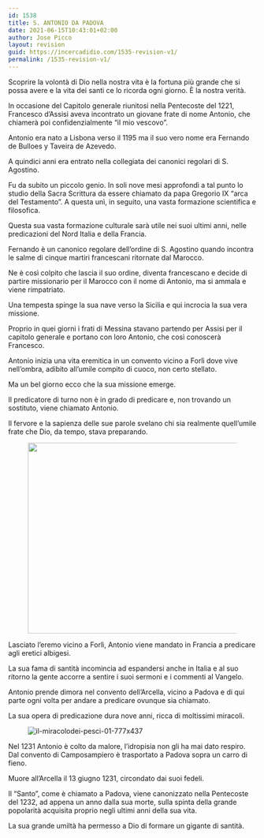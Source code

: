 ```yaml
---
id: 1538
title: S. ANTONIO DA PADOVA
date: 2021-06-15T10:43:01+02:00
author: Jose Picco
layout: revision
guid: https://incercadidio.com/1535-revision-v1/
permalink: /1535-revision-v1/
---
```

Scoprire la volontà di Dio nella nostra vita è la fortuna più grande che si possa avere e la vita dei santi ce lo ricorda ogni giorno. È la nostra verità.

In occasione del Capitolo generale riunitosi nella Pentecoste del 1221, Francesco d’Assisi aveva incontrato un giovane frate di nome Antonio, che chiamerà poi confidenzialmente “il mio vescovo”.

Antonio era nato a Lisbona verso il 1195 ma il suo vero nome era Fernando de Bulloes y Taveira de Azevedo.

A quindici anni era entrato nella collegiata dei canonici regolari di S. Agostino.

Fu da subito un piccolo genio. In soli nove mesi approfondì a tal punto lo studio della Sacra Scrittura da essere chiamato da papa Gregorio IX “arca del Testamento”. A questa unì, in seguito, una vasta formazione scientifica e filosofica.

Questa sua vasta formazione culturale sarà utile nei suoi ultimi anni, nelle predicazioni del Nord Italia e della Francia.

Fernando è un canonico regolare dell’ordine di S. Agostino quando incontra le salme di cinque martiri francescani ritornate dal Marocco.

Ne è così colpito che lascia il suo ordine, diventa francescano e decide di partire missionario per il Marocco con il nome di Antonio, ma si ammala e viene rimpatriato. 

Una tempesta spinge la sua nave verso la Sicilia e qui incrocia la sua vera missione.

Proprio in quei giorni i frati di Messina stavano partendo per Assisi per il capitolo generale e portano con loro Antonio, che così conoscerà Francesco.

Antonio inizia una vita eremitica in un convento vicino a Forlì dove vive nell’ombra, adibito all’umile compito di cuoco, non certo stellato.

Ma un bel giorno ecco che la sua missione emerge.

Il predicatore di turno non è in grado di predicare e, non trovando un sostituto, viene chiamato Antonio. 

Il fervore e la sapienza delle sue parole svelano chi sia realmente quell’umile frate che Dio, da tempo, stava preparando.

<div class="wp-block-image">
  <figure class="aligncenter size-large is-resized"><img src="https://incercadidio.com/wp-content/uploads/2021/06/2-2.png" alt="" class="wp-image-1536" width="689" height="387" srcset="https://incercadidio.com/wp-content/uploads/2021/06/2-2.png 849w, https://incercadidio.com/wp-content/uploads/2021/06/2-2-300x169.png 300w, https://incercadidio.com/wp-content/uploads/2021/06/2-2-768x431.png 768w" sizes="(max-width: 689px) 100vw, 689px" /></figure>
</div>

Lasciato l’eremo vicino a Forlì, Antonio viene mandato in Francia a predicare agli eretici albigesi.

La sua fama di santità incomincia ad espandersi anche in Italia e al suo ritorno la gente accorre a sentire i suoi sermoni e i commenti al Vangelo.

Antonio prende dimora nel convento dell’Arcella, vicino a Padova e di qui parte ogni volta per andare a predicare ovunque sia chiamato.

La sua opera di predicazione dura nove anni, ricca di moltissimi miracoli.<figure class="wp-block-image">

![il-miracolodei-pesci-01-777x437]() </figure> 

Nel 1231 Antonio è colto da malore, l’idropisia non gli ha mai dato respiro. Dal convento di Camposampiero è trasportato a Padova sopra un carro di fieno. 

Muore all’Arcella il 13 giugno 1231, circondato dai suoi fedeli.

Il “Santo”, come è chiamato a Padova, viene canonizzato nella Pentecoste del 1232, ad appena un anno dalla sua morte, sulla spinta della grande popolarità acquisita proprio negli ultimi anni della sua vita.

La sua grande umiltà ha permesso a Dio di formare un gigante di santità.